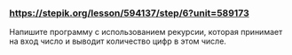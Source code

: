 ###  https://stepik.org/lesson/594137/step/6?unit=589173

Напишите программу с использованием рекурсии, которая принимает на вход число и выводит количество цифр в этом числе.


